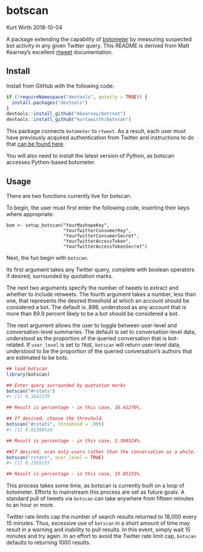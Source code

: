 botscan
================
Kurt Wirth
2018-10-04

A package extending the capability of
[botometer](https://github.com/IUNetSci/botometer-python) by measuring
suspected bot activity in any given Twitter query. This README is
derived from Matt Kearney’s excellent
[rtweet](\(https://github.com/mkearney/rtweet\)) documentation.

## Install

Install from GitHub with the following code:

``` r
if (!requireNamespace("devtools", quietly = TRUE)) {
  install.packages("devtools")
}
devtools::install_github("mkearney/botrnot")
devtools::install_github("kurtawirth/botscan")
```

This package connects <code>botometer</code> to <code>rtweet</code>. As
a result, each user must have previously acquired authentication from
Twitter and instructions to do that [can be found
here](http://rtweet.info/articles/auth.html).

You will also need to install the latest version of Python, as botscan
accesses Python-based botometer.

## Usage

There are two functions currently live for botscan.

To begin, the user must first enter the following code, inserting their
keys where appropriate:

``` setup
bom <- setup_botscan("YourMashapeKey", 
                     "YourTwitterConsumerKey", 
                     "YourTwitterConsumerSecret", 
                     "YourTwitterAccessToken", 
                     "YourTwitterAccessTokenSecret")
```

Next, the fun begin with `botscan`.

Its first argument takes any Twitter query, complete with boolean
operators if desired, surrounded by quotation marks.

The next two arguments specify the number of tweets to extract and
whether to include retweets. The fourth argument takes a number, less
than one, that represents the desired threshold at which an account
should be considered a bot. The default is .899, understood as any
account that is more than 89.9 percent likely to be a bot should be
considered a bot.

The next argument allows the user to toggle between user-level and
conversation-level summaries. The default is set to conversation-level
data, understood as the proportion of the queried conversation that is
bot-related. If <code>user\_level</code> is set to <code>TRUE</code>,
<code>botscan</code> will return user-level data, understood to be the
proportion of the queried conversation’s authors that are estimated to
be bots.

``` r
## load botscan
library(botscan)

## Enter query surrounded by quotation marks
botscan("#rstats")
#> [1] 0.1642276

## Result is percentage - in this case, 16.42276%.

## If desired, choose the threshold
botscan("#rstats", threshold = .995)
#> [1] 0.02398524

## Result is percentage - in this case, 2.398524%.

##If desired, scan only users rather than the conversation as a whole.
botscan("rstats", user_level = TRUE)
#> [1] 0.1505155

## Result is percentage - in this case, 15.05155%.
```

This process takes some time, as botscan is currently built on a loop of
botometer. Efforts to mainstream this process are set as future goals. A
standard pull of tweets via <code>botscan</code> can take anywhere from
fifteen minutes to an hour or more.

Twitter rate limits cap the number of search results returned to 18,000
every 15 minutes. Thus, excessive use of <code>botscan</code> in a short
amount of time may result in a warning and inability to pull results. In
this event, simply wait 15 minutes and try again. In an effort to avoid
the Twitter rate limit cap, <code>botscan</code> defaults to returning
1000 results.
